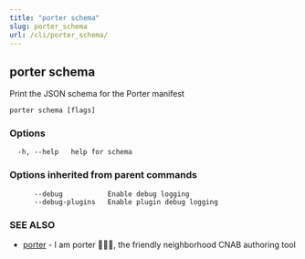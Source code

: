 ```yaml
---
title: "porter schema"
slug: porter_schema
url: /cli/porter_schema/
---
```

## porter schema

Print the JSON schema for the Porter manifest

```
porter schema [flags]
```

### Options

```
  -h, --help   help for schema
```

### Options inherited from parent commands

```
      --debug           Enable debug logging
      --debug-plugins   Enable plugin debug logging
```

### SEE ALSO

* [porter](/cli/porter/)	 - I am porter 👩🏽‍✈️, the friendly neighborhood CNAB authoring tool

